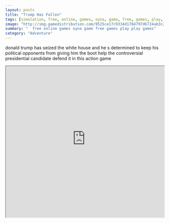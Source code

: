 ```yaml
---
layout: posts
title: "Trump Has Fallen"
tags: [simulation, free, online, games, oyna, game, free, games, play, play, games]
image: "http://img.gamedistribution.com/9525ce17c9334d1784797d6724ab3c25.jpg"
summary: "  free online games oyna game free games play play games"
category: "Adventure"
---
```


donald trump has seized the white house and he s determined to keep his political opponents from giving him the boot help the controversial presidential candidate defend it in this action game

<iframe width="100%" height="480px;" src="http://html5.gamedistribution.com/9525ce17c9334d1784797d6724ab3c25/"></iframe>